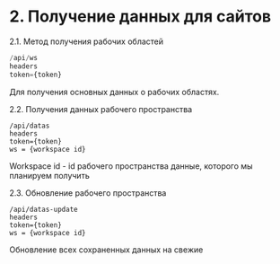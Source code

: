 # 2. Получение данных для сайтов

2.1. Метод получения рабочих областей

```python
/api/ws
headers
token={token}
```

Для получения основных данных о рабочих областях.

2.2. Получения данных рабочего пространства

```
/api/datas
headers
token={token}
ws = {workspace id}
```

Workspace id - id рабочего пространства данные, которого мы планируем получить

2.3. Обновление рабочего пространства

```
/api/datas-update
headers
token={token}
ws = {workspace id}
```

Обновление всех сохраненных данных на свежие
